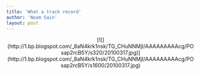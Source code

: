 ```yaml
---
title: 'What a track record'
author: 'Noam Sain'
layout: post
---
```


<div style="clear: both; text-align: center;">[![](http://1.bp.blogspot.com/_8aN4krk1nsk/TG_CHuNNMjI/AAAAAAAAAcg/POsap2rcB5Y/s320/20100317.jpg)](http://1.bp.blogspot.com/_8aN4krk1nsk/TG_CHuNNMjI/AAAAAAAAAcg/POsap2rcB5Y/s1600/20100317.jpg)</div>